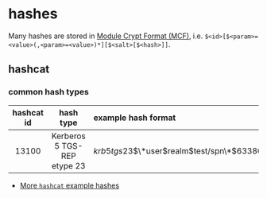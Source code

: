 # hashes

Many hashes are stored in [Module Crypt Format (MCF)](https://passlib.readthedocs.io/en/stable/modular_crypt_format.html), i.e. `$<id>[$<param>=<value>(,<param>=<value>)*][$<salt>[$<hash>]]`.

## hashcat

### common hash types

|hashcat id|hash type|example hash format|
|:---:|:--------:|:------|
|13100|Kerberos 5 TGS-REP etype 23|$krb5tgs$23$\*user$realm$test/spn\*$63386d22d359fe42230300d56852c9eb$891ad31d09ab89c6b3b8c5e5de6c06a7f49fd559d7a9a3c32576c8fedf705376cea582ab5938f7fc8bc741acf05c5990741b36ef4311fe3562a41b70a4ec6ecba849905f2385bb3799d92499909658c7287c49160276bca0006c350b0db4fd387adc27c01e9e9ad0c20ed53a7e6356dee2452e35eca2a6a1d1432796fc5c19d068978df74d3d0baf35c77de12456bf1144b6a750d11f55805f5a16ece2975246e2d026dce997fba34ac8757312e9e4e6272de35e20d52fb668c5ed|

- [More `hashcat` example hashes](https://hashcat.net/wiki/doku.php?id=example_hashes)
